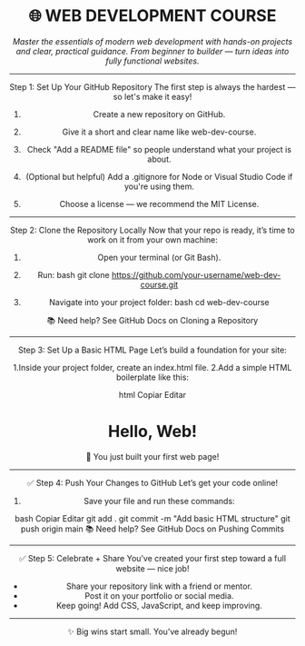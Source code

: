 <header>

<!--
  <<< Author notes: Course header >>>
  Include a 1280×640 image, course title in sentence case, and a concise description in emphasis.
  In your repository settings: enable template repository, add your 1280×640 social image, auto delete head branches.
  Add your open source license, GitHub uses MIT license.
-->

# 🌐 WEB DEVELOPMENT COURSE

_Master the essentials of modern web development with hands-on projects and clear, practical guidance.
From beginner to builder — turn ideas into fully functional websites._

-----------------------------------------------------------------------------------------

Step 1: Set Up Your GitHub Repository
The first step is always the hardest — so let's make it easy!

1. Create a new repository on GitHub.

2. Give it a short and clear name like web-dev-course.

3. Check "Add a README file" so people understand what your project is about.

4. (Optional but helpful) Add a .gitignore for Node or Visual Studio Code if you're using them.

5. Choose a license — we recommend the MIT License.

----------------------------------------------------------------------------------------

Step 2: Clone the Repository Locally
Now that your repo is ready, it’s time to work on it from your own machine:

1. Open your terminal (or Git Bash).

2. Run:
bash
git clone https://github.com/your-username/web-dev-course.git

3. Navigate into your project folder:
bash
cd web-dev-course

📚 Need help? See GitHub Docs on Cloning a Repository

-----------------------------------------------------------------------------------------

Step 3: Set Up a Basic HTML Page
Let’s build a foundation for your site:

1.Inside your project folder, create an index.html file.
2.Add a simple HTML boilerplate like this:

html
Copiar
Editar
<!DOCTYPE html>
<html lang="en">
<head>
  <meta charset="UTF-8" />
  <meta name="viewport" content="width=device-width, initial-scale=1.0" />
  <title>My Web Dev Project</title>
</head>
<body>
  <h1>Hello, Web!</h1>
</body>
</html>
🎯 You just built your first web page!

----------------------------------------------------------------------------------------

✅ Step 4: Push Your Changes to GitHub
Let’s get your code online!

1. Save your file and run these commands:

bash
Copiar
Editar
git add .
git commit -m "Add basic HTML structure"
git push origin main
📚 Need help? See GitHub Docs on Pushing Commits

----------------------------------------------------------------------------------------

✅ Step 5: Celebrate + Share
You’ve created your first step toward a full website — nice job!

- Share your repository link with a friend or mentor.
- Post it on your portfolio or social media.
- Keep going! Add CSS, JavaScript, and keep improving.

----------------------------------------------------------------------------------------

✨ Big wins start small. You’ve already begun!



</header>
